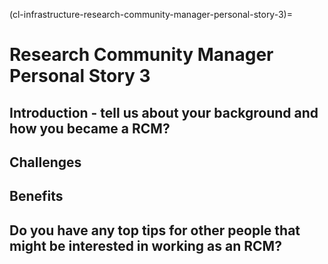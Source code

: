 (cl-infrastructure-research-community-manager-personal-story-3)=
# Research Community Manager Personal Story 3

## Introduction - tell us about your background and how you became a RCM?


## Challenges


## Benefits



## Do you have any top tips for other people that might be interested in  working as an RCM?
